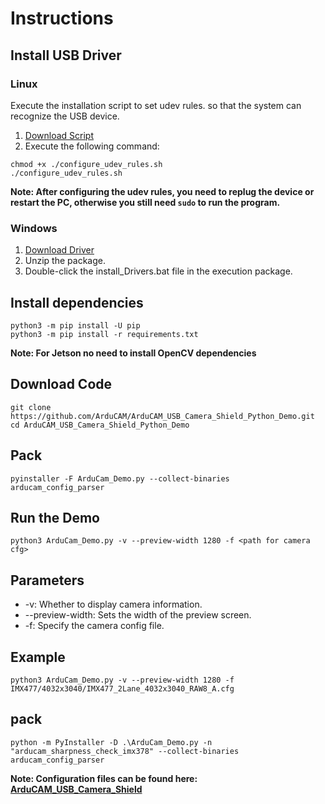 # Instructions

## Install USB Driver

### Linux

Execute the installation script to set udev rules. so that the system can recognize the USB device.

1. [Download Script](https://github.com/ArduCAM/ArduCAM_USB_Camera_Shield/releases/download/install_drivers/configure_udev_rules.sh)
2. Execute the following command:
```
chmod +x ./configure_udev_rules.sh
./configure_udev_rules.sh
```

**Note: After configuring the udev rules, you need to replug the device or restart the PC, otherwise you still need `sudo` to run the program.**

### Windows

1. [Download Driver](https://github.com/ArduCAM/ArduCAM_USB_Camera_Shield/releases/download/install_drivers/install_USB_Camera_Drivers.zip)
2. Unzip the package.
3. Double-click the install_Drivers.bat file in the execution package.

## Install dependencies

```shell
python3 -m pip install -U pip
python3 -m pip install -r requirements.txt
```
**Note: For Jetson no need to install OpenCV dependencies**

## Download Code
```shell
git clone https://github.com/ArduCAM/ArduCAM_USB_Camera_Shield_Python_Demo.git
cd ArduCAM_USB_Camera_Shield_Python_Demo
```

## Pack 
```shell
pyinstaller -F ArduCam_Demo.py --collect-binaries arducam_config_parser
```

## Run the Demo
```shell
python3 ArduCam_Demo.py -v --preview-width 1280 -f <path for camera cfg>
```
## Parameters
- -v: Whether to display camera information.
- --preview-width: Sets the width of the preview screen.
- -f: Specify the camera config file.

## Example
```shell
python3 ArduCam_Demo.py -v --preview-width 1280 -f IMX477/4032x3040/IMX477_2Lane_4032x3040_RAW8_A.cfg
```

## pack
```shell
python -m PyInstaller -D .\ArduCam_Demo.py -n "arducam_sharpness_check_imx378" --collect-binaries arducam_config_parser
```
**Note: Configuration files can be found here: [ArduCAM_USB_Camera_Shield](https://github.com/ArduCAM/ArduCAM_USB_Camera_Shield/tree/master/Config)**